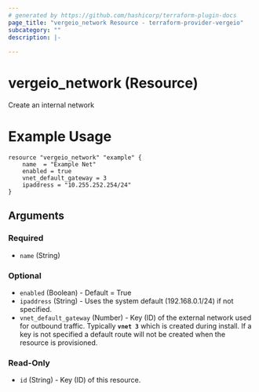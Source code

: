 ```yaml
---
# generated by https://github.com/hashicorp/terraform-plugin-docs
page_title: "vergeio_network Resource - terraform-provider-vergeio"
subcategory: ""
description: |-
  
---
```


# vergeio_network (Resource)

Create an internal network

# Example Usage
```
resource "vergeio_network" "example" {
	name  = "Example Net"
	enabled = true
	vnet_default_gateway = 3
	ipaddress = "10.255.252.254/24"
}
```
<!-- schema generated by tfplugindocs -->
## Arguments

### Required

- `name` (String)

### Optional

- `enabled` (Boolean) - Default = True
- `ipaddress` (String) - Uses the system default (192.168.0.1/24) if not specified.
- `vnet_default_gateway` (Number) - Key (ID) of the external network used for outbound traffic. Typically **`vnet 3`** which is created during install. If a key is not specified a default route will not be created when the resource is provisioned.

### Read-Only

- `id` (String) - Key (ID) of this resource.
